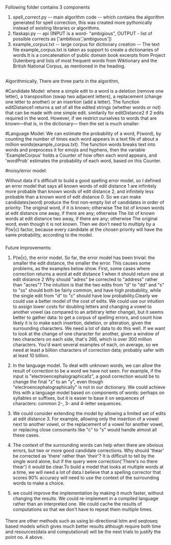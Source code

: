 #
Following folder contains 3 components
1. spell_correct.py -- main algorithm code -- which contains the algorithm generated for spell correction, this was created more pythonically instead of existing libraries or algorithms.
2. flaskapi.py -- api (INPUT is a word- "ambigious", OUTPUT - list of possible corrects as ['ambitious','ambiguous'])
3. example_corpus.txt -- large corpus for dictionary creation -- The text file example_corpus.txt is taken as support to create a dictionaries of words.It is a concatenation of public domain book excerpts from Project Gutenberg and lists of most frequent words from Wiktionary and the British National Corpus, as mentioned in the heading.

##
Algorithmically,
There are three parts in the algorithm,

#Candidate Model: where a simple edit to a word is a deletion (remove one letter), a transposition (swap two adjacent letters), a replacement (change one letter to another) or an insertion (add a letter). The function editDistance1 returns a set of all the edited strings (whether words or not) that can be made with one simple edit. similarily for editDistance2 if 2 edits required in the word.
However, if we restrict ourselves to words that are known—that is, in the dictionary— then the set is much smaller:

#Language Model: We can estimate the probability of a word, P(word), by counting the number of times each word appears in a text file of about a million words(example_corpus.txt). The function words breaks text into words and preprocess it for emojis and hyphens, then the variable 'ExampleCorpus' holds a Counter of how often each word appears, and 'wordProb' estimates the probability of each word, based on this Counter.


#noisy/error model:

Without data it's difficult to build a good spelling error model, so I defined an error model that says all known words of edit distance 1 are infinitely more probable than known words of edit distance 2, and infinitely less probable than a known word of edit distance 0. So we can make candidates(word) produce the first non-empty list of candidates in order of priority:
The original word, if it is known; otherwise
The list of known words at edit distance one away, if there are any; otherwise
The list of known words at edit distance two away, if there are any; otherwise
The original word, even though it is not known.
Then we don't need to multiply by a P(w|c) factor, because every candidate at the chosen priority will have the same probability, according to the model.


###
Future Improvements:

1. P(w|c), the error model. So far, the error model has been trivial: the smaller the edit distance, the smaller the error. This causes some problems, as the examples below show. First, some cases where correction returns a word at edit distance 1 when it should return one at edit distance 2 Why should "adres" be corrected to "address" rather than "acres"? The intuition is that the two edits from "d" to "dd" and "s" to "ss" should both be fairly common, and have high probability, while the single edit from "d" to "c" should have low probability.Clearly we could use a better model of the cost of edits. We could use our intuition to assign lower costs for doubling letters and changing a vowel to another vowel (as compared to an arbitrary letter change), but it seems better to gather data: to get a corpus of spelling errors, and count how likely it is to make each insertion, deletion, or alteration, given the surrounding characters. We need a lot of data to do this well. If we want to look at the change of one character for another, given a window of two characters on each side, that's 266, which is over 300 million characters. You'd want several examples of each, on average, so we need at least a billion characters of correction data; probably safer with at least 10 billion.

2. In the language model. To deal with unknown words, we can allow the result of correction to be a word we have not seen. For example, if the input is "electroencephalographicallz", a good correction would be to change the final "z" to an "y", even though "electroencephalographically" is not in our dictionary. We could achieve this with a language model based on components of words: perhaps on syllables or suffixes, but it is easier to base it on sequences of characters: common 2-, 3- and 4-letter sequences.

3. We could consider extending the model by allowing a limited set of edits at edit distance 3. For example, allowing only the insertion of a vowel next to another vowel, or the replacement of a vowel for another vowel, or replacing close consonants like "c" to "s" would handle almost all these cases.

4. The context of the surrounding words can help when there are obvious errors, but two or more good candidate corrections. Why should 'thear' be corrected as 'there' rather than 'their'? It is difficult to tell by the single word alone, but if the query were correction('There's no there thear') it would be clear.To build a model that looks at multiple words at a time, we will need a lot of data.I believe that a spelling corrector that scores 90% accuracy will need to use the context of the surrounding words to make a choice.

5. we could improve the implementation by making it much faster, without changing the results. We could re-implement in a compiled language rather than an interpreted one. We could cache the results of computations so that we don't have to repeat them multiple times.

####

There are other methods such as using bi-directional lstm and seqtoseq based models which gives much better results although require both time and resources(data and computational) will be the next trials to justify the point no. 4 above. 